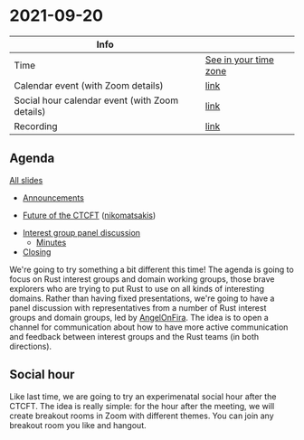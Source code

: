 # 2021-09-20

| Info                                           |                                   |
| ---------------------------------------------- | --------------------------------- |
| Time                                           | [See in your time zone][timezone] |
| Calendar event (with Zoom details)             | [link][cal]                       |
| Social hour calendar event (with Zoom details) | [link][calsh]                     |
| Recording                                      | [link][watch]                     |

[timezone]: https://everytimezone.com/s/6f28d1ba
[cal]: https://calendar.google.com/event?action=TEMPLATE&tmeid=NnFuaGwxdGg3YjFqaWlhOTZlNnA3ODNiNXMgN24wdnZvcWZlMGtibms2aTA0dWl1NTJ0MzBAZw&tmsrc=7n0vvoqfe0kbnk6i04uiu52t30%40group.calendar.google.com
[calsh]: https://calendar.google.com/event?action=TEMPLATE&tmeid=MGR1cDJ1a292aGg2dWJqczM5bjFodHJtYTUgN24wdnZvcWZlMGtibms2aTA0dWl1NTJ0MzBAZw&tmsrc=7n0vvoqfe0kbnk6i04uiu52t30%40group.calendar.google.com
[watch]: https://youtu.be/ruStOudV2T0

## Agenda

[All slides](https://hackmd.io/@rust-ctcft?tags=%5B%222021-09-20%22%5D)

- [Announcements](https://hackmd.io/@rust-ctcft/ryp7wMLmt)
* [Future of the CTCFT](https://hackmd.io/@rust-ctcft/rJmhsGIXK) ([nikomatsakis])
- [Interest group panel discussion](https://hackmd.io/@rust-ctcft/rJNHufIXK)
    - [Minutes](https://hackmd.io/@rust-ctcft/HkKq_MLmK)
- [Closing](https://hackmd.io/@rust-ctcft/ryB2FfIXt)

We're going to try something a bit different this time! The agenda is going to focus on Rust interest groups and domain working groups, those brave explorers who are trying to put Rust to use on all kinds of interesting domains. Rather than having fixed presentations, we're going to have a panel discussion with representatives from a number of Rust interest groups and domain groups, led by [AngelOnFira]. The idea is to open a channel for communication about how to have more active communication and feedback between interest groups and the Rust teams (in both directions).

[AngelOnFira]: https://github.com/AngelOnFira

## Social hour

Like last time, we are going to try an experimenatal social hour after the CTCFT. The idea is really simple: for the hour after the meeting, we will create breakout rooms in Zoom with different themes. You can join any breakout room you like and hangout.

[ctcft calendar]: https://calendar.google.com/calendar/embed?src=7n0vvoqfe0kbnk6i04uiu52t30%40group.calendar.google.com
[nikomatsakis]: https://github.com/nikomatsakis/
